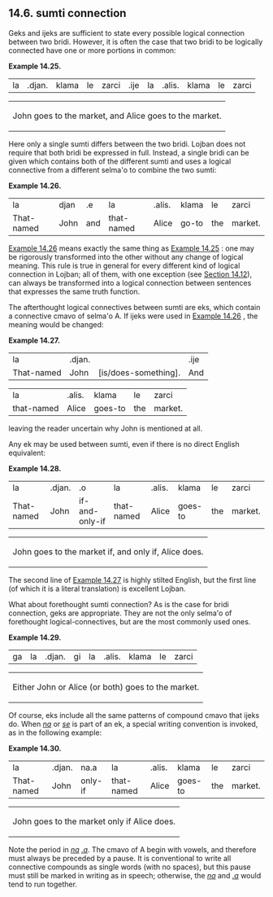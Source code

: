 <a id="section-sumti-connection"></a>14.6. <a id="c14s6"></a>sumti connection
-----------------------------------------------------------------------------

<a id="id-1.15.8.2.1" class="indexterm"></a><a id="id-1.15.8.2.2" class="indexterm"></a><a id="id-1.15.8.2.3" class="indexterm"></a><a id="id-1.15.8.2.4" class="indexterm"></a>Geks and ijeks are sufficient to state every possible logical connection between two bridi. However, it is often the case that two bridi to be logically connected have one or more portions in common:

<div class="interlinear-gloss-example example">
<a id="example-random-id-Ecnq"></a>

**Example 14.25. <a id="c14e6d1"></a>** 

<table class="interlinear-gloss"><colgroup></colgroup><tbody><tr class="jbo"><td>la</td><td>.djan.</td><td>klama</td><td>le</td><td>zarci</td><td>.ije</td><td>la</td><td>.alis.</td><td>klama</td><td>le</td><td>zarci</td></tr></tbody></table>

<table class="interlinear-gloss"><tbody><tr class="para"><td colspan="12321"><p class="natlang">John goes to the market, and Alice goes to the market.</p></td></tr></tbody></table>

</div>  

Here only a single sumti differs between the two bridi. Lojban does not require that both bridi be expressed in full. Instead, a single bridi can be given which contains both of the different sumti and uses a logical connective from a different selma'o to combine the two sumti:

<div class="interlinear-gloss-example example">
<a id="example-random-id-JTIm"></a>

**Example 14.26. <a id="c14e6d2"></a>** 

<table class="interlinear-gloss"><colgroup></colgroup><tbody><tr class="jbo"><td>la</td><td>djan</td><td>.e</td><td>la</td><td>.alis.</td><td>klama</td><td>le</td><td>zarci</td></tr><tr class="gloss"><td>That-named</td><td>John</td><td>and</td><td>that-named</td><td>Alice</td><td>go-to</td><td>the</td><td>market.</td></tr></tbody></table>

</div>  

<a id="id-1.15.8.6.1" class="indexterm"></a><a id="id-1.15.8.6.2" class="indexterm"></a><a id="id-1.15.8.6.3" class="indexterm"></a>[Example 14.26](../section-sumti-connection#example-random-id-JTIm) means exactly the same thing as [Example 14.25](../section-sumti-connection#example-random-id-Ecnq) : one may be rigorously transformed into the other without any change of logical meaning. This rule is true in general for every different kind of logical connection in Lojban; all of them, with one exception (see [Section 14.12](../section-tanru)), can always be transformed into a logical connection between sentences that expresses the same truth function.

<a id="id-1.15.8.7.1" class="indexterm"></a><a id="id-1.15.8.7.2" class="indexterm"></a><a id="id-1.15.8.7.3" class="indexterm"></a>The afterthought logical connectives between sumti are eks, which contain a connective cmavo of selma'o A. If ijeks were used in [Example 14.26](../section-sumti-connection#example-random-id-JTIm) , the meaning would be changed:

<div class="interlinear-gloss-example example">
<a id="example-random-id-7KHA"></a>

**Example 14.27. <a id="c14e6d3"></a>** 

<table class="interlinear-gloss"><colgroup></colgroup><tbody><tr class="jbo"><td>la</td><td>.djan.</td><td></td><td>.ije</td></tr><tr class="gloss"><td>That-named</td><td>John</td><td>[is/does-something].</td><td>And</td></tr></tbody></table>

<table class="interlinear-gloss"><colgroup></colgroup><tbody><tr class="jbo"><td>la</td><td>.alis.</td><td>klama</td><td>le</td><td>zarci</td></tr><tr class="gloss"><td>that-named</td><td>Alice</td><td>goes-to</td><td>the</td><td>market.</td></tr></tbody></table>

</div>  

leaving the reader uncertain why John is mentioned at all.

Any ek may be used between sumti, even if there is no direct English equivalent:

<div class="interlinear-gloss-example example">
<a id="example-random-id-BDLS"></a>

**Example 14.28. <a id="c14e6d4"></a>** 

<table class="interlinear-gloss"><colgroup></colgroup><tbody><tr class="jbo"><td>la</td><td>.djan.</td><td>.o</td><td>la</td><td>.alis.</td><td>klama</td><td>le</td><td>zarci</td></tr><tr class="gloss"><td>That-named</td><td>John</td><td>if-and-only-if</td><td>that-named</td><td>Alice</td><td>goes-to</td><td>the</td><td>market.</td></tr></tbody></table>

<table class="interlinear-gloss"><tbody><tr class="para"><td colspan="12321"><p class="natlang">John goes to the market if, and only if, Alice does.</p></td></tr></tbody></table>

</div>  

The second line of [Example 14.27](../section-sumti-connection#example-random-id-7KHA) is highly stilted English, but the first line (of which it is a literal translation) is excellent Lojban.

<a id="id-1.15.8.13.1" class="indexterm"></a><a id="id-1.15.8.13.2" class="indexterm"></a><a id="id-1.15.8.13.3" class="indexterm"></a>What about forethought sumti connection? As is the case for bridi connection, geks are appropriate. They are not the only selma'o of forethought logical-connectives, but are the most commonly used ones.

<div class="interlinear-gloss-example example">
<a id="example-random-id-YEa4"></a>

**Example 14.29. <a id="c14e6d5"></a>** 

<table class="interlinear-gloss"><colgroup></colgroup><tbody><tr class="jbo"><td>ga</td><td>la</td><td>.djan.</td><td>gi</td><td>la</td><td>.alis.</td><td>klama</td><td>le</td><td>zarci</td></tr></tbody></table>

<table class="interlinear-gloss"><tbody><tr class="para"><td colspan="12321"><p class="natlang">Either John or Alice (or both) goes to the market.</p></td></tr></tbody></table>

</div>  

<a id="id-1.15.8.15.1" class="indexterm"></a><a id="id-1.15.8.15.2" class="indexterm"></a>Of course, eks include all the same patterns of compound cmavo that ijeks do. When _<a id="id-1.15.8.15.3.1" class="indexterm"></a>[_na_](../go01#valsi-na)_ or _<a id="id-1.15.8.15.4.1" class="indexterm"></a>[_se_](../go01#valsi-se)_ is part of an ek, a special writing convention is invoked, as in the following example:

<div class="interlinear-gloss-example example">
<a id="example-random-id-caoY"></a>

**Example 14.30. <a id="c14e6d6"></a>** 

<table class="interlinear-gloss"><colgroup></colgroup><tbody><tr class="jbo"><td>la</td><td>.djan.</td><td>na.a</td><td>la</td><td>.alis.</td><td>klama</td><td>le</td><td>zarci</td></tr><tr class="gloss"><td>That-named</td><td>John</td><td>only-if</td><td>that-named</td><td>Alice</td><td>goes-to</td><td>the</td><td>market.</td></tr></tbody></table>

<table class="interlinear-gloss"><tbody><tr class="para"><td colspan="12321"><p class="natlang">John goes to the market only if Alice does.</p></td></tr></tbody></table>

</div>  

Note the period in _<a id="id-1.15.8.17.1.1" class="indexterm"></a>[_na_](../go01#valsi-na)_ _<a id="id-1.15.8.17.2.1" class="indexterm"></a>[_.a_](../go01#valsi-a)_. The cmavo of A begin with vowels, and therefore must always be preceded by a pause. It is conventional to write all connective compounds as single words (with no spaces), but this pause must still be marked in writing as in speech; otherwise, the _<a id="id-1.15.8.17.3.1" class="indexterm"></a>[_na_](../go01#valsi-na)_ and _<a id="id-1.15.8.17.4.1" class="indexterm"></a>[_.a_](../go01#valsi-a)_ would tend to run together.